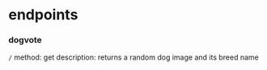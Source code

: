 # endpoints

### dogvote

`/` method: get
description: returns a random dog image and its breed name
